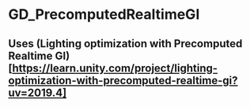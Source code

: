 # GD_PrecomputedRealtimeGI

## Uses (Lighting optimization with Precomputed Realtime GI)[https://learn.unity.com/project/lighting-optimization-with-precomputed-realtime-gi?uv=2019.4]
